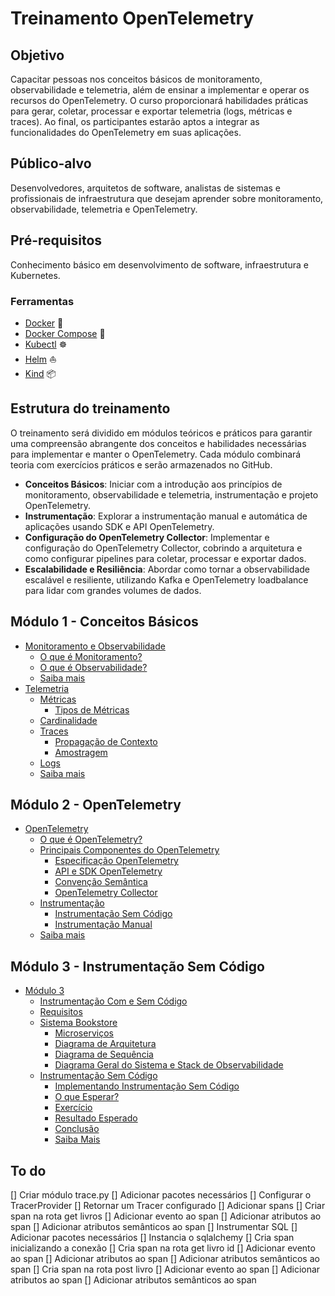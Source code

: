 # Treinamento OpenTelemetry

## Objetivo

Capacitar pessoas nos conceitos básicos de monitoramento, observabilidade e telemetria, além de ensinar a implementar e operar os recursos do OpenTelemetry. O curso proporcionará habilidades práticas para gerar, coletar, processar e exportar telemetria (logs, métricas e traces). Ao final, os participantes estarão aptos a integrar as funcionalidades do OpenTelemetry em suas aplicações.

## Público-alvo

Desenvolvedores, arquitetos de software, analistas de sistemas e profissionais de infraestrutura que desejam aprender sobre monitoramento, observabilidade, telemetria e OpenTelemetry.

## Pré-requisitos

Conhecimento básico em desenvolvimento de software, infraestrutura e Kubernetes.

### Ferramentas

- [Docker](https://docs.docker.com/get-docker/) 🐳
- [Docker Compose](https://docs.docker.com/compose/install/) 🐳
- [Kubectl](https://kubernetes.io/docs/tasks/tools/install-kubectl/) ☸️
- [Helm](https://helm.sh/docs/intro/install/) ⛵
- [Kind](https://kind.sigs.k8s.io/docs/user/quick-start/) 📦

## Estrutura do treinamento

O treinamento será dividido em módulos teóricos e práticos para garantir uma compreensão abrangente dos conceitos e habilidades necessárias para implementar e manter o OpenTelemetry. Cada módulo combinará teoria com exercícios práticos e serão armazenados no GitHub.

- **Conceitos Básicos**: Iniciar com a introdução aos princípios de monitoramento, observabilidade e telemetria, instrumentação e projeto OpenTelemetry.
- **Instrumentação**: Explorar a instrumentação manual e automática de aplicações usando SDK e API OpenTelemetry.
- **Configuração do OpenTelemetry Collector**: Implementar e configuração do OpenTelemetry Collector, cobrindo a arquitetura e como configurar pipelines para coletar, processar e exportar dados.
- **Escalabilidade e Resiliência**: Abordar como tornar a observabilidade escalável e resiliente, utilizando Kafka e OpenTelemetry loadbalance para lidar com grandes volumes de dados.

## Módulo 1 - Conceitos Básicos

- [Monitoramento e Observabilidade](./docs/module-1/README.md#monitoramento-e-observabilidade)
  - [O que é Monitoramento?](./docs/module-1/README.md#o-que-é-monitoramento)
  - [O que é Observabilidade?](./docs/module-1/README.md#o-que-é-observabilidade)
  - [Saiba mais](./docs/module-1/README.md#saiba-mais)
- [Telemetria](./docs/module-1/README.md#telemetria)
  - [Métricas](./docs/module-1/README.md#métricas)
    - [Tipos de Métricas](./docs/module-1/README.md#tipos-de-métricas)
  - [Cardinalidade](./docs/module-1/README.md#cardinalidade)
  - [Traces](./docs/module-1/README.md#traces)
    - [Propagação de Contexto](./docs/module-1/README.md#propagação-de-contexto)
    - [Amostragem](./docs/module-1/README.md#amostragem)
  - [Logs](./docs/module-1/README.md#logs)
  - [Saiba mais](./docs/module-1/README.md#saiba-mais)

## Módulo 2 - OpenTelemetry

- [OpenTelemetry](./docs/module-2/README.md#opentelemetry)
  - [O que é OpenTelemetry?](./docs/module-2/README.md#o-que-é-opentelemetry)
  - [Principais Componentes do OpenTelemetry](./docs/module-2/README.md#principais-componentes-do-opentelemetry)
    - [Especificação OpenTelemetry](./docs/module-2/README.md#especificação-opentelemetry)
    - [API e SDK OpenTelemetry](./docs/module-2/README.md#api-e-sdk-opentelemetry)
    - [Convenção Semântica](./docs/module-2/README.md#convenção-semântica)
    - [OpenTelemetry Collector](./docs/module-2/README.md#opentelemetry-collector)
  - [Instrumentação](./docs/module-2/README.md#instrumentação)
    - [Instrumentação Sem Código](./docs/module-2/README.md#instrumentação-sem-código)
    - [Instrumentação Manual](./docs/module-2/README)
  - [Saiba mais](./docs/module-2/README.md#saiba-mais)
  
## Módulo 3 - Instrumentação Sem Código

- [Módulo 3](./docs/module-3/README.md)
  - [Instrumentação Com e Sem Código](./docs/module-3/README.md#instrumentação-com-e-sem-código)
  - [Requisitos](./docs/module-3/README.md#requisitos)
  - [Sistema Bookstore](./docs/module-3/README.md#sistema-bookstore)
    - [Microserviços](./docs/module-3/README.md#microserviços)
    - [Diagrama de Arquitetura](./docs/module-3/README.md#diagrama-de-arquitetura)
    - [Diagrama de Sequência](./docs/module-3/README.md#diagrama-de-sequência)
    - [Diagrama Geral do Sistema e Stack de Observabilidade](./docs/module-3/README.md#diagrama-geral-do-sistema-e-stack-de-observabilidade)
  - [Instrumentação Sem Código](./docs/module-3/instrumentação-sem-código.md)
    - [Implementando Instrumentação Sem Código](./docs/module-3/instrumentação-sem-código.md#implementando-instrumentação-sem-código)
    - [O que Esperar?](./docs/module-3/instrumentação-sem-código.md#o-que-esperar)
    - [Exercício](./docs/module-3/instrumentação-sem-código.md#exercício)
    - [Resultado Esperado](./docs/module-3/instrumentação-sem-código.md#resultado-esperado)
    - [Conclusão](./docs/module-3/instrumentação-sem-código.md#conclusão)
    - [Saiba Mais](./docs/module-3/instrumentação-sem-código.md#saiba-mais)


## To do

[] Criar módulo trace.py
  [] Adicionar pacotes necessários
  [] Configurar o TracerProvider
  [] Retornar um Tracer configurado
[] Adicionar spans
  [] Criar span na rota get livros
    [] Adicionar evento ao span
    [] Adicionar atributos ao span
    [] Adicionar atributos semânticos ao span
  [] Instrumentar SQL
    [] Adicionar pacotes necessários
    [] Instancia o sqlalchemy
    [] Cria span inicializando a conexão
  [] Cria span na rota get livro id
    [] Adicionar evento ao span
    [] Adicionar atributos ao span
    [] Adicionar atributos semânticos ao span
  [] Cria span na rota post livro
    [] Adicionar evento ao span
    [] Adicionar atributos ao span
    [] Adicionar atributos semânticos ao span